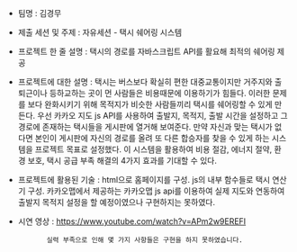 - 팀명 : 김경무
- 제출 세션 및 주제 : 자유세션 - 택시 쉐어링 시스템
- 프로젝트 한 줄 설명 : 택시의 경로를 자바스크립트 API를 활요해 최적의 쉐어링 제공
- 프로젝트에 대한 설명 : 택시는 버스보다 확실히 편한 대중교통이지만 거주지와 출퇴근이나 등하교하는 곳이 먼 사람들은 비용때문에 이용하기가 힘들다.
                       이러한 문제를 보다 완화시키기 위해 목적지가 비슷한 사람들끼리 택시를 쉐어링할 수 있게 만든다.
                       우선 카카오 지도 js API를 사용하여 출발지, 목적지, 출발 시간을 설정하고 그 경로에 존재하는 택시들을 게시판에 열거해 보여준다.
                       만약 자신과 맞는 택시가 없다면 본인이 게시판에 자신의 경로를 올려 또 다른 합승자를 찾을 수 있게 하는 시스템을 프로젝트 목표로 설정했다.
                       이 시스템을 활용하여 비용 절감, 에너지 절약, 환경 보호, 택시 공급 부족 해결의 4가지 효과를 기대할 수 있다.
- 프로젝트에 활용된 기술 : html으로 홈페이지를 구성.
                         js의 내부 함수들로 택시 연산기 구성.
                         카카오맵에서 제공하는 카카오맵 js api를 이용하여 실제 지도와 연동하여 출발지 목적지 설정을 할 예정이였으나 구현하지는 못하였다.
- 시연 영상 : https://www.youtube.com/watch?v=APm2w9EREFI
             
             실력 부족으로 인해 몇 가지 사항들은 구현을 하지 못하였습니다.
